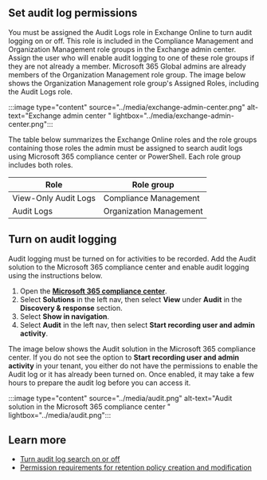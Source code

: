 ## Set audit log permissions

You must be assigned the Audit Logs role in Exchange Online to turn audit logging on or off. This role is included in the Compliance Management and Organization Management role groups in the Exchange admin center. Assign the user who will enable audit logging to one of these role groups if they are not already a member. Microsoft 365 Global admins are already members of the Organization Management role group. The image below shows the Organization Management role group's Assigned Roles, including the Audit Logs role.

 :::image type="content" source="../media/exchange-admin-center.png" alt-text="Exchange admin center " lightbox="../media/exchange-admin-center.png":::

The table below summarizes the Exchange Online roles and the role groups containing those roles the admin must be assigned to search audit logs using Microsoft 365 compliance center or PowerShell. Each role group includes both roles.

|  Role | Role group  |
|---|---|
| View-Only Audit Logs  |Compliance Management   |
|  Audit Logs |  Organization Management |

## Turn on audit logging

Audit logging must be turned on for activities to be recorded. Add the Audit solution to the Microsoft 365 compliance center and enable audit logging using the instructions below.

1. Open the [**Microsoft 365 compliance center**](https://compliance.microsoft.com?azure-portal=true).
1. Select **Solutions** in the left nav, then select **View** under **Audit** in the **Discovery & response** section.
1. Select **Show in navigation**.
1. Select **Audit** in the left nav, then select **Start recording user and admin activity**.

The image below shows the Audit solution in the Microsoft 365 compliance center. If you do not see the option to **Start recording user and admin activity** in your tenant, you either do not have the permissions to enable the Audit log or it has already been turned on. Once enabled, it may take a few hours to prepare the audit log before you can access it.

:::image type="content" source="../media/audit.png" alt-text="Audit solution in the Microsoft 365 compliance center " lightbox="../media/audit.png":::

## Learn more

- [Turn audit log search on or off](/microsoft-365/compliance/turn-audit-log-search-on-or-off?azure-portal=true)
- [Permission requirements for retention policy creation and modification](/microsoft-365/compliance/audit-log-retention-policies%23before-you-begin?azure-portal=true)
